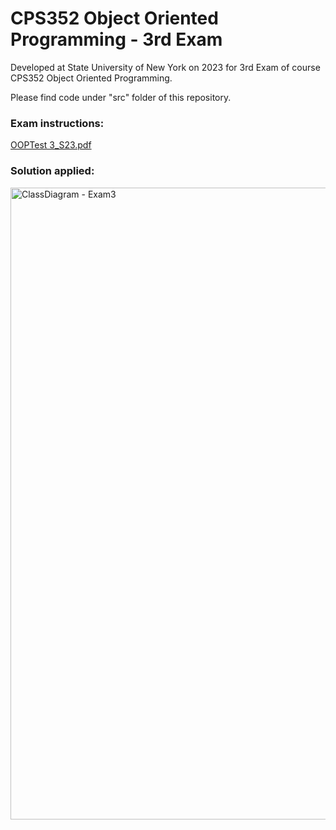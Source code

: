 # CPS352 Object Oriented Programming - 3rd Exam

Developed at State University of New York on 2023 for 3rd Exam of course CPS352 Object Oriented Programming.

Please find code under "src" folder of this repository.

### Exam instructions:
[OOPTest 3_S23.pdf](https://github.com/RodoJML/CPS352_ObjectOrientedProgramming_Exam3/files/12796284/OOPTest.3_S23.pdf)

### Solution applied:
<img width="1011" alt="ClassDiagram - Exam3" src="https://github.com/RodoJML/CPS352_ObjectOrientedProgramming_Exam3/assets/63088555/b2842eeb-70df-4edf-9cb0-92ae7dcc07b6">
